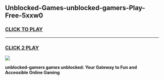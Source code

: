 
## Unblocked-Games-unblocked-gamers-Play-Free-5xxw0
<h3>
<a href="https://premium76.site?title=unblocked-gamers&ref=18A1">CLICK TO PLAY</a></h3>
<hr>

<h3>
<a href="https://premium76.site?title=unblocked-gamers&ref=18A1">CLICK 2 PLAY</a>
  
</h3>

<a href="https://premium76.site?title=unblocked-gamers&ref=18A1"><img src="https://clearcache.store/games.png"></a>


**unblocked-gamers games unblocked: Your Gateway to Fun and Accessible Online Gaming**

